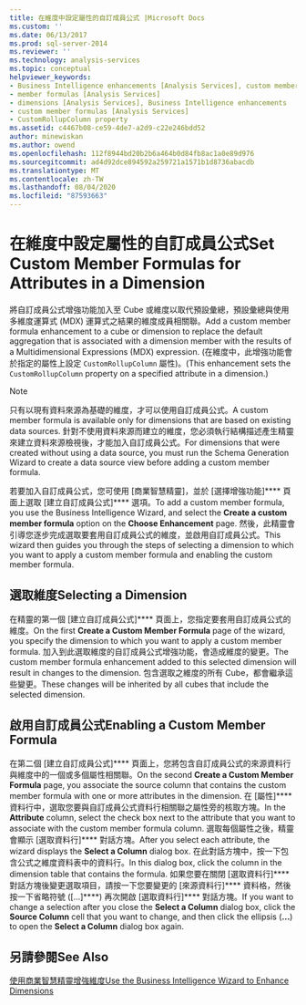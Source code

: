 ```yaml
---
title: 在維度中設定屬性的自訂成員公式 |Microsoft Docs
ms.custom: ''
ms.date: 06/13/2017
ms.prod: sql-server-2014
ms.reviewer: ''
ms.technology: analysis-services
ms.topic: conceptual
helpviewer_keywords:
- Business Intelligence enhancements [Analysis Services], custom member formulas
- member formulas [Analysis Services]
- dimensions [Analysis Services], Business Intelligence enhancements
- custom member formulas [Analysis Services]
- CustomRollupColumn property
ms.assetid: c4467b08-ce59-4de7-a2d9-c22e246bdd52
author: minewiskan
ms.author: owend
ms.openlocfilehash: 112f8944bd20b2b6a464b0d84fb8ac1a0e89d976
ms.sourcegitcommit: ad4d92dce894592a259721a1571b1d8736abacdb
ms.translationtype: MT
ms.contentlocale: zh-TW
ms.lasthandoff: 08/04/2020
ms.locfileid: "87593663"
---
```

# <a name="set-custom-member-formulas-for-attributes-in-a-dimension"></a><span data-ttu-id="0db6b-102">在維度中設定屬性的自訂成員公式</span><span class="sxs-lookup"><span data-stu-id="0db6b-102">Set Custom Member Formulas for Attributes in a Dimension</span></span>
  <span data-ttu-id="0db6b-103">將自訂成員公式增強功能加入至 Cube 或維度以取代預設彙總，預設彙總與使用多維度運算式 (MDX) 運算式之結果的維度成員相關聯。</span><span class="sxs-lookup"><span data-stu-id="0db6b-103">Add a custom member formula enhancement to a cube or dimension to replace the default aggregation that is associated with a dimension member with the results of a Multidimensional Expressions (MDX) expression.</span></span> <span data-ttu-id="0db6b-104">(在維度中，此增強功能會於指定的屬性上設定 `CustomRollupColumn` 屬性)。</span><span class="sxs-lookup"><span data-stu-id="0db6b-104">(This enhancement sets the `CustomRollupColumn` property on a specified attribute in a dimension.)</span></span>  
  
> [!NOTE]  
>  <span data-ttu-id="0db6b-105">只有以現有資料來源為基礎的維度，才可以使用自訂成員公式。</span><span class="sxs-lookup"><span data-stu-id="0db6b-105">A custom member formula is available only for dimensions that are based on existing data sources.</span></span> <span data-ttu-id="0db6b-106">針對不使用資料來源而建立的維度，您必須執行結構描述產生精靈來建立資料來源檢視後，才能加入自訂成員公式。</span><span class="sxs-lookup"><span data-stu-id="0db6b-106">For dimensions that were created without using a data source, you must run the Schema Generation Wizard to create a data source view before adding a custom member formula.</span></span>  
  
 <span data-ttu-id="0db6b-107">若要加入自訂成員公式，您可使用 [商業智慧精靈]，並於 [選擇增強功能]\*\*\*\* 頁面上選取 [建立自訂成員公式]\*\*\*\* 選項。</span><span class="sxs-lookup"><span data-stu-id="0db6b-107">To add a custom member formula, you use the Business Intelligence Wizard, and select the **Create a custom member formula** option on the **Choose Enhancement** page.</span></span> <span data-ttu-id="0db6b-108">然後，此精靈會引導您逐步完成選取要套用自訂成員公式的維度，並啟用自訂成員公式。</span><span class="sxs-lookup"><span data-stu-id="0db6b-108">This wizard then guides you through the steps of selecting a dimension to which you want to apply a custom member formula and enabling the custom member formula.</span></span>  
  
## <a name="selecting-a-dimension"></a><span data-ttu-id="0db6b-109">選取維度</span><span class="sxs-lookup"><span data-stu-id="0db6b-109">Selecting a Dimension</span></span>  
 <span data-ttu-id="0db6b-110">在精靈的第一個 [建立自訂成員公式]\*\*\*\* 頁面上，您指定要套用自訂成員公式的維度。</span><span class="sxs-lookup"><span data-stu-id="0db6b-110">On the first **Create a Custom Member Formula** page of the wizard, you specify the dimension to which you want to apply a custom member formula.</span></span> <span data-ttu-id="0db6b-111">加入到此選取維度的自訂成員公式增強功能，會造成維度的變更。</span><span class="sxs-lookup"><span data-stu-id="0db6b-111">The custom member formula enhancement added to this selected dimension will result in changes to the dimension.</span></span> <span data-ttu-id="0db6b-112">包含選取之維度的所有 Cube，都會繼承這些變更。</span><span class="sxs-lookup"><span data-stu-id="0db6b-112">These changes will be inherited by all cubes that include the selected dimension.</span></span>  
  
## <a name="enabling-a-custom-member-formula"></a><span data-ttu-id="0db6b-113">啟用自訂成員公式</span><span class="sxs-lookup"><span data-stu-id="0db6b-113">Enabling a Custom Member Formula</span></span>  
 <span data-ttu-id="0db6b-114">在第二個 [建立自訂成員公式]\*\*\*\* 頁面上，您將包含自訂成員公式的來源資料行與維度中的一個或多個屬性相關聯。</span><span class="sxs-lookup"><span data-stu-id="0db6b-114">On the second **Create a Custom Member Formula** page, you associate the source column that contains the custom member formula with one or more attributes in the dimension.</span></span> <span data-ttu-id="0db6b-115">在 [屬性]\*\*\*\* 資料行中，選取您要與自訂成員公式資料行相關聯之屬性旁的核取方塊。</span><span class="sxs-lookup"><span data-stu-id="0db6b-115">In the **Attribute** column, select the check box next to the attribute that you want to associate with the custom member formula column.</span></span> <span data-ttu-id="0db6b-116">選取每個屬性之後，精靈會顯示 [選取資料行]\*\*\*\* 對話方塊。</span><span class="sxs-lookup"><span data-stu-id="0db6b-116">After you select each attribute, the wizard displays the **Select a Column** dialog box.</span></span> <span data-ttu-id="0db6b-117">在此對話方塊中，按一下包含公式之維度資料表中的資料行。</span><span class="sxs-lookup"><span data-stu-id="0db6b-117">In this dialog box, click the column in the dimension table that contains the formula.</span></span> <span data-ttu-id="0db6b-118">如果您要在關閉 [選取資料行]\*\*\*\* 對話方塊後變更選取項目，請按一下您要變更的 [來源資料行]\*\*\*\* 資料格，然後按一下省略符號 ([...]\*\*\*\*) 再次開啟 [選取資料行]\*\*\*\* 對話方塊。</span><span class="sxs-lookup"><span data-stu-id="0db6b-118">If you want to change a selection after you close the **Select a Column** dialog box, click the **Source Column** cell that you want to change, and then click the ellipsis (**...**) to open the **Select a Column** dialog box again.</span></span>  
  
## <a name="see-also"></a><span data-ttu-id="0db6b-119">另請參閱</span><span class="sxs-lookup"><span data-stu-id="0db6b-119">See Also</span></span>  
 [<span data-ttu-id="0db6b-120">使用商業智慧精靈增強維度</span><span class="sxs-lookup"><span data-stu-id="0db6b-120">Use the Business Intelligence Wizard to Enhance Dimensions</span></span>](../use-the-business-intelligence-wizard-to-enhance-dimensions.md)  
  
  
